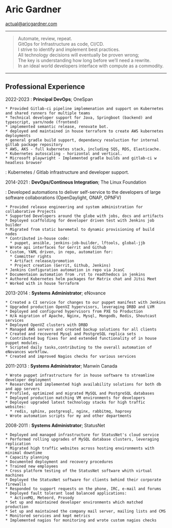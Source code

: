 Aric Gardner
============
actual@aricgardner.com

----

> Automate, review, repeat.\
> GitOps for Infrastructure as code, CI/CD.\
> I strive to identify and implement best practices.\
> All technology decisions will eventually be proven wrong;\
> The key is understanding how long before we’ll need a rewrite.\
> In an ideal world developers interface with compute as a commodity.

----

Professional Experience
---------
2022-2023
:    **Principal DevOps**; OneSpan

    * Provided Gitlab-ci pipeline implemenation and support on Kubernetes and shared runners for multiple teams
    * Technical developer support for Java, Springboot (backend) and typescript, yarn/node (frontend)
    * implemented semantic release, renovate bot.
    * deployed and maintained in house terraform to create AWS kubernetes deployments
    * general gradle build support, dependancy resoluction for internal gitlab package repository
    * AWS, AKS - full kubernetes stack, including SQS, RDS, Elasticache.
    * Kubernetes autoscaling - horizontal and vertical.
    * Microsoft playwright - Implemented gradle builds and gitlab-ci w headless browser

: Kubernetes / Gitlab infrastructure and developer support.

2014-2021
:    **DevOps/Continous Integration**; The Linux Foundation

: Developed automations to deliver self-service to the developers of large software collaborations (OpenDaylight, ONAP, OPNFV)

    * Provided release engineering and system administration for collaborative Projects
    * Supported Developers around the globe with jobs, docs and artifacts
    * Deployed scaffolding for developer driven test with Jenkins job builder
    * Migrated from static baremetal to dynamic provisioning of build nodes
    * Contributed in-house code:
      * puppet, ansible, jenkins-job-builder, lftools, global-jjb
    * Wrote api interfaces for Gerrit and Github
    * Custom, YAML driven, in repo, automation for:
      * Committer rights
      * Artifact release/promotion
      * Project creation (Gerrit, Github, Jenkins)
    * Jenkins Configuration automation in repo via JcasC
    * Documentaion automation from .rst to readthedocs in jenkins
    * Authored Kubernetes helm packages for Matrix chat and Jitsi Meet
    * Worked with in house Terraform

2013-2014
:    **Systems Administrator**; eNovance

    * Created a CI service for changes to our puppet manifest with Jenkins
    * Upgraded production OpenVZ hypervisors, leveraging DRBD and LVM
    * Deployed and configured hypervisors from PXE to Production
    * H/A migration of Apache, Nginx, Mysql, Mongodb, Redis, Shoutcast services
    * Deployed OpenVZ clusters with DRBD
    * Managed AWS servers and created backup solutions for all clients
    * Created and recovered Mysql and PostgreSQL replica sets
    * Contributed bug fixes for and extended functionality of in house puppet modules.
    * Scripted daily tasks,contributing to the overall automation of eNovances workflow.
    * Created and improved Nagios checks for various services

2011-2013
:    **Systems Administrator**; Manwin Canada

    * Wrote puppet infrastructure for in house software to streamline developer deployment
    * Researched and implemented high availability solutions for both db and app servers
    * Profiled, optimized and migrated MySQL and PostgreSQL databases
    * Deployed production matching VM environments for developers
    * Deployed upgraded latest technology stacks for high traffic websites:
      * redis, sphinx, postgresql, nginx, rabbitmq, haproxy
    * Wrote automation scripts for my and other departments

2008-2011
:    **Systems Administrator**; StatusNet

    * Deployed and managed infrastructure for StatusNet's cloud service
    * Performed rolling upgrades of MySQL database clusters, leveraging replication
    * Migrated high traffic websites across hosting environments with minimal downtime
    * Capacity planning
    * Documented deployment and recovery procedures
    * Trained new employees
    * Cross platform testing of the StatusNet software whith virtual machines
    * Deployed the StatusNet software for clients behind their corporate firewalls
    * Responded to support requests on the phone, IRC, e-mail and forums
    * Deployed fault tolerant load balanced applications:
      * ActiveMQ, Meteord, Prosody
    * Set up and maintained developer environments which matched production
    * Set up and maintained the company mail server, mailing lists and CMS
    * Monitored services and kept metrics
    * Implemented nagios for monitoring and wrote custom nagios checks

